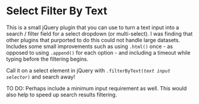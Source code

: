 # Select Filter By Text
This is a small jQuery plugin that you can use to turn a text input into a search / filter field for a select dropdown (or multi-select). I was finding that other plugins that purported to do this could not handle large datasets. Includes some small improvements such as using <code>.html()</code> once - as opposed to using <code>.append()</code> for each option - and including a timeout while typing before the filtering begins. 

Call it on a select element in jQuery with <code>.filterByText(<i>text input selector</i>)</code> and search away!

TO DO: Perhaps include a minimum input requirement as well. This would also help to speed up search results filtering.
